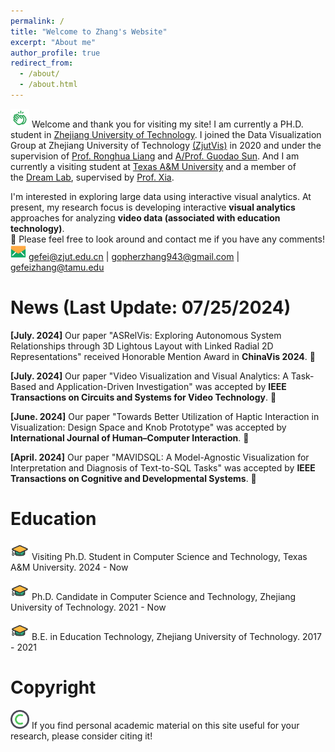 ```yaml
---
permalink: /
title: "Welcome to Zhang's Website"
excerpt: "About me"
author_profile: true
redirect_from: 
  - /about/
  - /about.html
---
```


<img src="/images/clap.png" width="30px" height="30px"> Welcome and thank you for visiting my site! I am currently a PH.D. student in [Zhejiang University of Technology](https://www.zjut.edu.cn/). I joined the Data Visualization Group at Zhejiang University of Technology [(ZjutVis)](https://zjutvis.org/) in 2020 and under the supervision of [Prof. Ronghua Liang](https://scholar.google.com/citations?user=fbvnBG4AAAAJ&hl=en) and [A/Prof. Guodao Sun](https://godoorsun.org/). And I am currently a visiting student at [Texas A&M University](https://www.tamu.edu/index.html) and a member of the [Dream Lab](https://www.xiameng.org/DreamLab/), supervised by [Prof. Xia](https://www.xiameng.org/).

I'm interested in exploring large data using interactive visual analytics. At present, my research focus is developing interactive <strong>visual analytics</strong> approaches for analyzing <strong>video data (associated with education technology)</strong>.                   
👀 Please feel free to look around and contact me if you have any comments!                      
<img src="/images/email.png" width="25px" height="25px"> gefei@zjut.edu.cn  |  gopherzhang943@gmail.com  |  gefeizhang@tamu.edu

News (Last Update: 07/25/2024)
======
<strong>[July. 2024]</strong> Our paper "ASRelVis: Exploring Autonomous System Relationships through 3D Lightous Layout with Linked Radial 2D Representations" received Honorable Mention Award in <strong>ChinaVis 2024</strong>. 🎉  

<strong>[July. 2024]</strong> Our paper "Video Visualization and Visual Analytics: A Task-Based and Application-Driven Investigation" was accepted by <strong>IEEE Transactions on Circuits and Systems for Video Technology</strong>. 🎉

<strong>[June. 2024]</strong> Our paper "Towards Better Utilization of Haptic Interaction in Visualization: Design Space and Knob Prototype" was accepted by <strong>International Journal of Human–Computer Interaction</strong>. 🎉

<strong>[April. 2024]</strong> Our paper "MAVIDSQL: A Model-Agnostic Visualization for Interpretation and Diagnosis of Text-to-SQL Tasks" was accepted by <strong>IEEE Transactions on Cognitive and Developmental Systems</strong>. 🎉

<!-- <strong>[July. 2024]</strong> Our paper "ASRelVis: Exploring Autonomous System Relationships through 3D Lightous Layout with Linked Radial 2D Representations" received Honorable Mention Award in <strong>ChinaVis 2024</strong>. 🎉                                                                                               
<strong>[Apr. 2022]</strong> Our paper "SurVizor: Visualizing and Understanding the Key Content of Surveillance Videos" was accepted by <strong>Journal of Visualization</strong>. 🎉                                                                                     
<strong>[Oct. 2021]</strong> The project I presided over won the <strong>School-level project</strong> 🏆 in the 2021 "Canal Cup" Extracurricular Academic Science and Technology Fund Project.                                                              
<strong>[Jul. 2021]</strong> I gave a talk of "SurVizor: Visualizing and Understanding the Key Content of Surveillance Videos" on <strong>China Vis 2021</strong>.                                                                                                                                    
<strong>[Jun. 2021]</strong> Our paper "SurVizor: Visualizing and Understanding the Key Content of Surveillance Videos" was accepted by <strong>China Vis 2021</strong>.                                  
<strong>[Aug. 2020]</strong> The team I led won the <strong>National Third Prize</strong> 🏆 in the 11th China University Student Service Outsourcing Innovation and Entrepreneurship Competition.                                            
<strong>[Sep. 2019]</strong> I officially joined ZjutVis and started my visualization journey!                                                                                                                                                                            -->

Education
======
<img src="/images/hat.png" width="30px" height="30px"> Visiting Ph.D. Student in Computer Science and Technology, Texas A&M University. 2024 - Now 

<img src="/images/hat.png" width="30px" height="30px"> Ph.D. Candidate in Computer Science and Technology, Zhejiang University of Technology. 2021 - Now 

<img src="/images/hat.png" width="30px" height="30px"> B.E. in Education Technology, Zhejiang University of Technology. 2017 - 2021                        




Copyright
======
<img src="/images/copyright.png" width="30px" height="30px"> If you find personal academic material on this site useful for your research, please consider citing it!                                    
